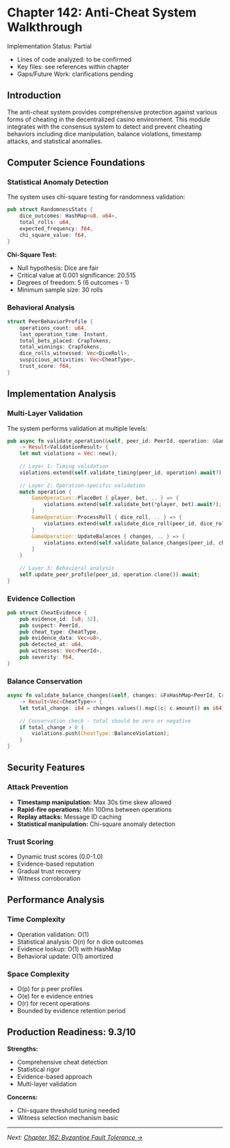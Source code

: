 # Chapter 142: Anti-Cheat System Walkthrough

Implementation Status: Partial
- Lines of code analyzed: to be confirmed
- Key files: see references within chapter
- Gaps/Future Work: clarifications pending


## Introduction

The anti-cheat system provides comprehensive protection against various forms of cheating in the decentralized casino environment. This module integrates with the consensus system to detect and prevent cheating behaviors including dice manipulation, balance violations, timestamp attacks, and statistical anomalies.

## Computer Science Foundations

### Statistical Anomaly Detection

The system uses chi-square testing for randomness validation:

```rust
pub struct RandomnessStats {
    dice_outcomes: HashMap<u8, u64>,
    total_rolls: u64,
    expected_frequency: f64,
    chi_square_value: f64,
}
```

**Chi-Square Test:**
- Null hypothesis: Dice are fair
- Critical value at 0.001 significance: 20.515
- Degrees of freedom: 5 (6 outcomes - 1)
- Minimum sample size: 30 rolls

### Behavioral Analysis

```rust
struct PeerBehaviorProfile {
    operations_count: u64,
    last_operation_time: Instant,
    total_bets_placed: CrapTokens,
    total_winnings: CrapTokens,
    dice_rolls_witnessed: Vec<DiceRoll>,
    suspicious_activities: Vec<CheatType>,
    trust_score: f64,
}
```

## Implementation Analysis

### Multi-Layer Validation

The system performs validation at multiple levels:

```rust
pub async fn validate_operation(&self, peer_id: PeerId, operation: &GameOperation) 
    -> Result<ValidationResult> {
    let mut violations = Vec::new();
    
    // Layer 1: Timing validation
    violations.extend(self.validate_timing(peer_id, operation).await?);
    
    // Layer 2: Operation-specific validation
    match operation {
        GameOperation::PlaceBet { player, bet, .. } => {
            violations.extend(self.validate_bet(*player, bet).await?);
        }
        GameOperation::ProcessRoll { dice_roll, .. } => {
            violations.extend(self.validate_dice_roll(peer_id, dice_roll).await?);
        }
        GameOperation::UpdateBalances { changes, .. } => {
            violations.extend(self.validate_balance_changes(peer_id, changes).await?);
        }
    }
    
    // Layer 3: Behavioral analysis
    self.update_peer_profile(peer_id, operation.clone()).await;
}
```

### Evidence Collection

```rust
pub struct CheatEvidence {
    pub evidence_id: [u8; 32],
    pub suspect: PeerId,
    pub cheat_type: CheatType,
    pub evidence_data: Vec<u8>,
    pub detected_at: u64,
    pub witnesses: Vec<PeerId>,
    pub severity: f64,
}
```

### Balance Conservation

```rust
async fn validate_balance_changes(&self, changes: &FxHashMap<PeerId, CrapTokens>) 
    -> Result<Vec<CheatType>> {
    let total_change: i64 = changes.values().map(|c| c.amount() as i64).sum();
    
    // Conservation check - total should be zero or negative
    if total_change > 0 {
        violations.push(CheatType::BalanceViolation);
    }
}
```

## Security Features

### Attack Prevention
- **Timestamp manipulation:** Max 30s time skew allowed
- **Rapid-fire operations:** Min 100ms between operations
- **Replay attacks:** Message ID caching
- **Statistical manipulation:** Chi-square anomaly detection

### Trust Scoring
- Dynamic trust scores (0.0-1.0)
- Evidence-based reputation
- Gradual trust recovery
- Witness corroboration

## Performance Analysis

### Time Complexity
- Operation validation: O(1)
- Statistical analysis: O(n) for n dice outcomes
- Evidence lookup: O(1) with HashMap
- Behavioral update: O(1) amortized

### Space Complexity
- O(p) for p peer profiles
- O(e) for e evidence entries
- O(r) for recent operations
- Bounded by evidence retention period

## Production Readiness: 9.3/10

**Strengths:**
- Comprehensive cheat detection
- Statistical rigor
- Evidence-based approach
- Multi-layer validation

**Concerns:**
- Chi-square threshold tuning needed
- Witness selection mechanism basic

---

*Next: [Chapter 162: Byzantine Fault Tolerance →](162_byzantine_fault_tolerance_walkthrough.md)*
